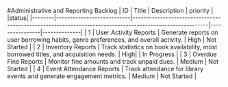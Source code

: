#Administrative and Reporting Backlog
| ID | Title                | Description                                                                                                   | priority |        |status|
|--------|---------------------------|---------------------------------------------------------------------------------------------------------|----------------|--------------|
| 1      | User Activity Reports     | Generate reports on user borrowing habits, genre preferences, and overall activity.                     | High      |   Not Started      |
| 2      | Inventory Reports         | Track statistics on book availability, most borrowed titles, and acquisition needs.                    | High|       | In Progress       |
| 3      | Overdue Fine Reports      | Monitor fine amounts and track unpaid dues.                                                            | Medium      | Not Started       |
| 4      | Event Attendance Reports  | Track attendance for library events and generate engagement metrics.                                   | Medium     | Not Started         |

